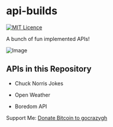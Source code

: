 # api-builds
[![MIT Licence](https://badges.frapsoft.com/os/mit/mit.png?v=103)](https://opensource.org/licenses/mit-license.php)

A bunch of fun implemented APIs!

![Image](https://user-images.githubusercontent.com/83633399/162551340-026b31b4-f062-406a-9b13-6a2e7974b886.png)

## APIs in this Repository
- Chuck Norris Jokes

- Open Weather

- Boredom API

Support Me: [Donate Bitcoin to gocrazygh](https://gocrazygh.github.io/gocrazygh/donate)
